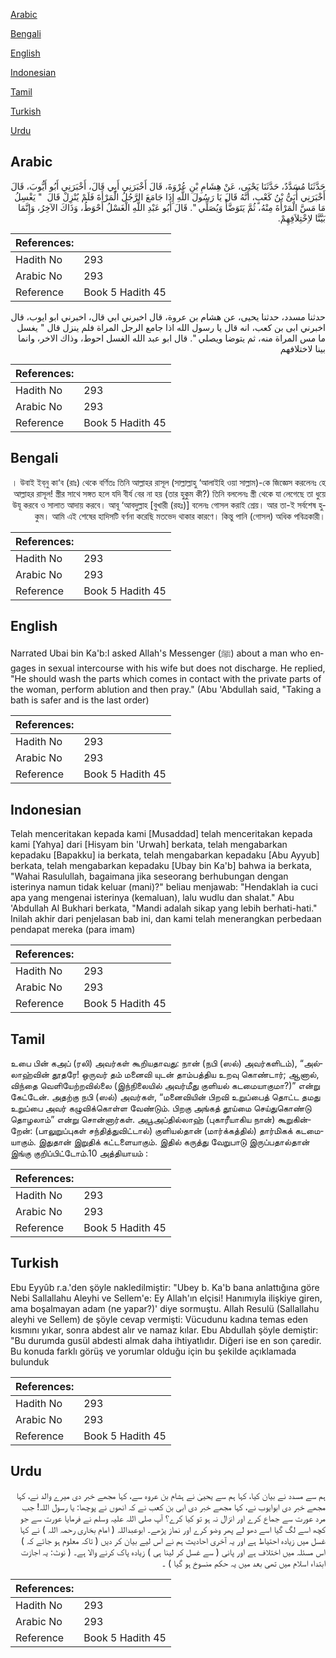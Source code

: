 [Arabic](#arabic)

[Bengali](#bengali)

[English](#english)

[Indonesian](#indonesian)

[Tamil](#tamil)

[Turkish](#turkish)

[Urdu](#urdu)

## Arabic


<div dir="rtl" lang="ar" style={{fontSize:'larger',backgroundColor:'#f8f9fa',padding:20}}>
حَدَّثَنَا مُسَدَّدٌ، حَدَّثَنَا يَحْيَى، عَنْ هِشَامِ بْنِ عُرْوَةَ، قَالَ أَخْبَرَنِي أَبِي قَالَ، أَخْبَرَنِي أَبُو أَيُّوبَ، قَالَ أَخْبَرَنِي أُبَىُّ بْنُ كَعْبٍ، أَنَّهُ قَالَ يَا رَسُولَ اللَّهِ إِذَا جَامَعَ الرَّجُلُ الْمَرْأَةَ فَلَمْ يُنْزِلْ قَالَ ‏ "‏ يَغْسِلُ مَا مَسَّ الْمَرْأَةَ مِنْهُ، ثُمَّ يَتَوَضَّأُ وَيُصَلِّي ‏"‏‏.‏ قَالَ أَبُو عَبْدِ اللَّهِ الْغَسْلُ أَحْوَطُ، وَذَاكَ الآخِرُ، وَإِنَّمَا بَيَّنَّا لاِخْتِلاَفِهِمْ‏.‏
</div>
<div style={{backgroundColor:'#f8f9fa',padding:20, marginBottom: 10}}><table> <thead> <tr> <th>References:</th> <th></th> </tr> </thead> <tbody><tr><td>Hadith No</td><td>293</td></tr><tr><td>Arabic No</td><td>293</td></tr><tr><td>Reference</td><td>Book 5 Hadith 45</td></tr></tbody></table></div>


<div dir="rtl" lang="ar" style={{fontSize:'larger',backgroundColor:'#f8f9fa',padding:20}}>
حدثنا مسدد، حدثنا يحيى، عن هشام بن عروة، قال اخبرني ابي قال، اخبرني ابو ايوب، قال اخبرني ابى بن كعب، انه قال يا رسول الله اذا جامع الرجل المراة فلم ينزل قال " يغسل ما مس المراة منه، ثم يتوضا ويصلي ". قال ابو عبد الله الغسل احوط، وذاك الاخر، وانما بينا لاختلافهم
</div>
<div style={{backgroundColor:'#f8f9fa',padding:20, marginBottom: 10}}><table> <thead> <tr> <th>References:</th> <th></th> </tr> </thead> <tbody><tr><td>Hadith No</td><td>293</td></tr><tr><td>Arabic No</td><td>293</td></tr><tr><td>Reference</td><td>Book 5 Hadith 45</td></tr></tbody></table></div>

## Bengali


<div dir="rtl" lang="bn" style={{fontSize:'larger',backgroundColor:'#f8f9fa',padding:20}}>
। উবাই ইব্‌নু কা‘ব (রাঃ) থেকে বর্ণিতঃ তিনি আল্লাহর রাসূল (সাল্লাল্লাহু ‘আলাইহি ওয়া সাল্লাম)-কে জিজ্ঞেস করলেনঃ হে আল্লাহর রাসূল! স্ত্রীর সাথে সঙ্গত হলে যদি বীর্য বের না হয় (তার হুকুম কী?) তিনি বললেনঃ স্ত্রী থেকে যা লেগেছে তা ধুয়ে উযূ করবে ও সালাত আদায় করবে। আবূ ‘আবদুল্লাহ [বুখারী (রহঃ)] বলেনঃ গোসল করাই শ্রেয়। আর তা-ই সর্বশেষ হুকুম। আমি এই শেষের হাদিসটি বর্ণনা করেছি মতভেদ থাকার কারণে। কিন্তু পানি (গোসল) অধিক পবিত্রকারী।
</div>
<div style={{backgroundColor:'#f8f9fa',padding:20, marginBottom: 10}}><table> <thead> <tr> <th>References:</th> <th></th> </tr> </thead> <tbody><tr><td>Hadith No</td><td>293</td></tr><tr><td>Arabic No</td><td>293</td></tr><tr><td>Reference</td><td>Book 5 Hadith 45</td></tr></tbody></table></div>

## English


<div dir="ltr" lang="en" style={{fontSize:'larger',backgroundColor:'#f8f9fa',padding:20}}>
Narrated Ubai bin Ka'b:I asked Allah's Messenger (ﷺ) about a man who engages in sexual intercourse with his wife but does not discharge. He replied, "He should wash the parts which comes in contact with the private parts of the woman, perform ablution and then pray." (Abu 'Abdullah said, "Taking a bath is safer and is the last order)
</div>
<div style={{backgroundColor:'#f8f9fa',padding:20, marginBottom: 10}}><table> <thead> <tr> <th>References:</th> <th></th> </tr> </thead> <tbody><tr><td>Hadith No</td><td>293</td></tr><tr><td>Arabic No</td><td>293</td></tr><tr><td>Reference</td><td>Book 5 Hadith 45</td></tr></tbody></table></div>

## Indonesian


<div dir="ltr" lang="id" style={{fontSize:'larger',backgroundColor:'#f8f9fa',padding:20}}>
Telah menceritakan kepada kami [Musaddad] telah menceritakan kepada kami [Yahya] dari [Hisyam bin 'Urwah] berkata, telah mengabarkan kepadaku [Bapakku] ia berkata, telah mengabarkan kepadaku [Abu Ayyub] berkata, telah mengabarkan kepadaku [Ubay bin Ka'b] bahwa ia berkata, "Wahai Rasulullah, bagaimana jika seseorang berhubungan dengan isterinya namun tidak keluar (mani)?" beliau menjawab: "Hendaklah ia cuci apa yang mengenai isterinya (kemaluan), lalu wudlu dan shalat." Abu 'Abdullah Al Bukhari berkata, "Mandi adalah sikap yang lebih berhati-hati." Inilah akhir dari penjelasan bab ini, dan kami telah menerangkan perbedaan pendapat mereka (para imam)
</div>
<div style={{backgroundColor:'#f8f9fa',padding:20, marginBottom: 10}}><table> <thead> <tr> <th>References:</th> <th></th> </tr> </thead> <tbody><tr><td>Hadith No</td><td>293</td></tr><tr><td>Arabic No</td><td>293</td></tr><tr><td>Reference</td><td>Book 5 Hadith 45</td></tr></tbody></table></div>

## Tamil


<div dir="ltr" lang="ta" style={{fontSize:'larger',backgroundColor:'#f8f9fa',padding:20}}>
உபை பின் கஅப் (ரலி) அவர்கள் கூறியதாவது: நான் (நபி (ஸல்) அவர்களிடம்), “அல்லாஹ்வின் தூதரே! ஒருவர் தம் மனைவி யுடன் தாம்பத்திய உறவு கொண்டார்; ஆனால், விந்தை வெளியேற்றவில்லை (இந்நிலையில் அவர்மீது குளியல் கடமையாகுமா?)” என்று கேட்டேன். அதற்கு நபி (ஸல்) அவர்கள், “மனைவியின் பிறவி உறுப்பைத் தொட்ட தமது உறுப்பை அவர் கழுவிக்கொள்ள வேண்டும். பிறகு அங்கத் தூய்மை செய்துகொண்டு தொழலாம்” என்று சொன்னார்கள். அபூஅப்தில்லாஹ் (புகாரீயாகிய நான்) கூறுகின்றேன்: (பாலுறுப்புகள் சந்தித்துவிட்டால்) குளியல்தான் (மார்க்கத்தில்) தார்மிகக் கடமையாகும். இதுதான் இறுதிக் கட்டளையாகும். இதில் கருத்து வேறுபாடு இருப்பதால்தான் இங்கு குறிப்பிட்டோம்.10 அத்தியாயம் :
</div>
<div style={{backgroundColor:'#f8f9fa',padding:20, marginBottom: 10}}><table> <thead> <tr> <th>References:</th> <th></th> </tr> </thead> <tbody><tr><td>Hadith No</td><td>293</td></tr><tr><td>Arabic No</td><td>293</td></tr><tr><td>Reference</td><td>Book 5 Hadith 45</td></tr></tbody></table></div>

## Turkish


<div dir="ltr" lang="tr" style={{fontSize:'larger',backgroundColor:'#f8f9fa',padding:20}}>
Ebu Eyyûb r.a.'den şöyle nakledilmiştir: "Ubey b. Ka'b bana anlattığına göre Nebi Sallallahu Aleyhi ve Sellem'e: Ey Allah'ın elçisi! Hanımıyla ilişkiye giren, ama boşalmayan adam (ne yapar?)' diye sormuştu. Allah Resulü (Sallallahu aleyhi ve Sellem) de şöyle cevap vermişti: Vücudunu kadına temas eden kısmını yıkar, sonra abdest alır ve namaz kılar. Ebu Abdullah şöyle demiştir: "Bu durumda gusül abdesti almak daha ihtiyatlıdır. Diğeri ise en son çaredir. Bu konuda farklı görüş ve yorumlar olduğu için bu şekilde açıklamada bulunduk
</div>
<div style={{backgroundColor:'#f8f9fa',padding:20, marginBottom: 10}}><table> <thead> <tr> <th>References:</th> <th></th> </tr> </thead> <tbody><tr><td>Hadith No</td><td>293</td></tr><tr><td>Arabic No</td><td>293</td></tr><tr><td>Reference</td><td>Book 5 Hadith 45</td></tr></tbody></table></div>

## Urdu


<div dir="rtl" lang="ur" style={{fontSize:'larger',backgroundColor:'#f8f9fa',padding:20}}>
ہم سے مسدد نے بیان کیا، کہا ہم سے یحییٰ نے ہشام بن عروہ سے، کہا مجھے خبر دی میرے والد نے، کہا مجھے خبر دی ابوایوب نے، کہا مجھے خبر دی ابی بن کعب نے کہ انھوں نے پوچھا: یا رسول اللہ! جب مرد عورت سے جماع کرے اور انزال نہ ہو تو کیا کرے؟ آپ صلی اللہ علیہ وسلم نے فرمایا عورت سے جو کچھ اسے لگ گیا اسے دھو لے پھر وضو کرے اور نماز پڑھے۔ ابوعبداللہ ( امام بخاری رحمہ اللہ ) نے کہا غسل میں زیادہ احتیاط ہے اور یہ آخری احادیث ہم نے اس لیے بیان کر دیں ( تاکہ معلوم ہو جائے کہ ) اس مسئلہ میں اختلاف ہے اور پانی ( سے غسل کر لینا ہی ) زیادہ پاک کرنے والا ہے۔ ( نوٹ: یہ اجازت ابتداء اسلام میں تھی بعد میں یہ حکم منسوخ ہو گیا ) ۔
</div>
<div style={{backgroundColor:'#f8f9fa',padding:20, marginBottom: 10}}><table> <thead> <tr> <th>References:</th> <th></th> </tr> </thead> <tbody><tr><td>Hadith No</td><td>293</td></tr><tr><td>Arabic No</td><td>293</td></tr><tr><td>Reference</td><td>Book 5 Hadith 45</td></tr></tbody></table></div>